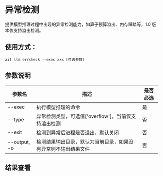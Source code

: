 # 异常检测

提供模型推理过程中出现的异常检测能力，如算子预算溢出、内存踩踏等，1.0 版本仅支持溢出检测。

## 使用方式：

```shell
ait llm errcheck --exec xxx [可选参数]
```

## 参数说明

| 参数名       | 描述                                                           | 是否必选 |
| ------------ | -------------------------------------------------------------- | -------- |
| --exec       | 执行模型推理的命令                                             | 是       |
| --type       | 异常检测类型，可选值['overflow']，当前仅支持溢出检测           | 否       |
| --exit       | 检测到异常后进程是否退出，默认关闭                             | 否       |
| --output, -o | 检测结果输出目录，默认为当前目录，如果没有异常则不输出结果文件 | 否       |


## 结果查看